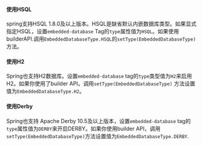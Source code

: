 #### 使用HSQL

spring支持HSQL 1.8.0及以上版本。HSQL是缺省默认内嵌数据库类型。如果显式指定HSQL，设置`embedded-database` Tag的`type`属性值为`HSQL`。如果使用builderAPI.调用`EmbeddedDatabaseType.HSQL`的`setType(EmbeddedDatabaseType)`方法。

#### 使用H2

Spring也支持H2数据库。设置`embedded-database` tag的`type`类型值为`H2`来启用H2。如果你使用了builder API。调用`setType(EmbeddedDatabaseType)` 方法设置值为`EmbeddedDatabaseType.H2`。

#### 使用Derby

Spring也支持 Apache Derby 10.5及以上版本，设置`embedded-database` tag的`type`属性值为`DERBY`来开启DERBY。如果你使用builder API，调用`setType(EmbeddedDatabaseType)`方法设置值为`EmbeddedDatabaseType.DERBY`.

